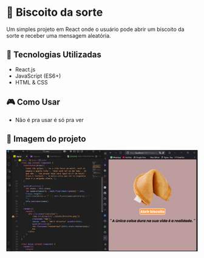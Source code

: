 # 🍪 Biscoito da sorte

Um simples projeto em React onde o usuário pode abrir um biscoito da sorte e receber uma mensagem aleatória.

## 🚀 Tecnologias Utilizadas
- React.js
- JavaScript (ES6+)
- HTML & CSS

## 🎮 Como Usar

- Não é pra usar é só pra ver

## 📸 Imagem do projeto

![alt text](image.png)